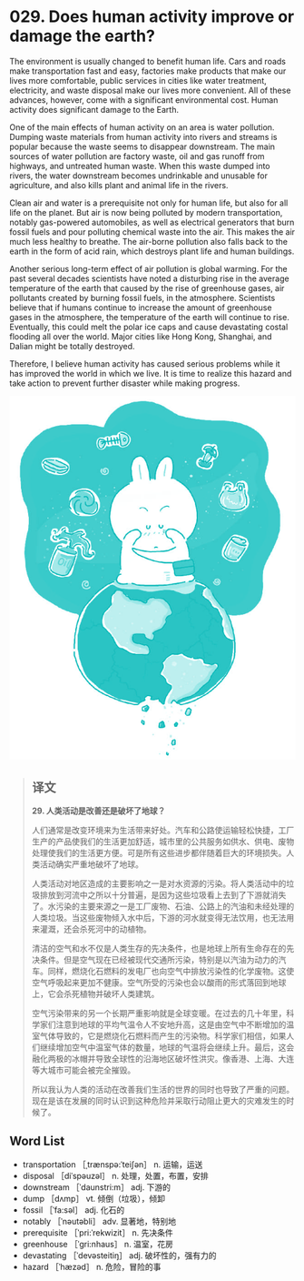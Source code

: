 # 029. Does human activity improve or damage the earth?

The environment is usually changed to benefit human life. Cars and roads make transportation fast and easy, factories make products that make our lives more comfortable, public services in cities like water treatment, electricity, and waste disposal make our lives more convenient. All of these advances, however, come with a significant environmental cost. Human activity does significant damage to the Earth.

One of the main effects of human activity on an area is water pollution. Dumping waste materials from human activity into rivers and streams is popular because the waste seems to disappear downstream. The main sources of water pollution are factory waste, oil and gas runoff from highways, and untreated human waste. When this waste dumped into rivers, the water downstream becomes undrinkable and unusable for agriculture, and also kills plant and animal life in the rivers.

Clean air and water is a prerequisite not only for human life, but also for all life on the planet. But air is now being polluted by modern transportation, notably gas-powered automobiles, as well as electrical generators that burn fossil fuels and pour polluting chemical waste into the air. This makes the air much less healthy to breathe. The air-borne pollution also falls back to the earth in the form of acid rain, which destroys plant life and human buildings.

Another serious long-term effect of air pollution is global warming. For the past several decades scientists have noted a disturbing rise in the average temperature of the earth that caused by the rise of greenhouse gases, air pollutants created by burning fossil fuels, in the atmosphere. Scientists believe that if humans continue to increase the amount of greenhouse gases in the atmosphere, the temperature of the earth will continue to rise. Eventually, this could melt the polar ice caps and cause devastating costal flooding all over the world. Major cities like Hong Kong, Shanghai, and Dalian might be totally destroyed.

Therefore, I believe human activity has caused serious problems while it has improved the world in which we live. It is time to realize this hazard and take action to prevent further disaster while making progress.

![](.gitbook/assets/toefl-ibt-high-score-essays-029.jpg)

> ## 译文
>
> **29. 人类活动是改善还是破坏了地球？**
>
> 人们通常是改变环境来为生活带来好处。汽车和公路使运输轻松快捷，工厂生产的产品使我们的生活更加舒适，城市里的公共服务如供水、供电、废物处理使我们的生活更方便。可是所有这些进步都伴随着巨大的环境损失。人类活动确实严重地破坏了地球。
>
> 人类活动对地区造成的主要影响之一是对水资源的污染。将人类活动中的垃圾排放到河流中之所以十分普遍，是因为这些垃圾看上去到了下游就消失了。水污染的主要来源之一是工厂废物、石油、公路上的汽油和未经处理的人类垃圾。当这些废物倾入水中后，下游的河水就变得无法饮用，也无法用来灌溉，还会杀死河中的动植物。
>
> 清洁的空气和水不仅是人类生存的先决条件，也是地球上所有生命存在的先决条件。但是空气现在已经被现代交通所污染，特别是以汽油为动力的汽车。同样，燃烧化石燃料的发电厂也向空气中排放污染性的化学废物。这使空气呼吸起来更加不健康。空气所受的污染也会以酸雨的形式落回到地球上，它会杀死植物并破坏人类建筑。
>
> 空气污染带来的另一个长期严重影响就是全球变暖。在过去的几十年里，科学家们注意到地球的平均气温令人不安地升高，这是由空气中不断增加的温室气体导致的，它是燃烧化石燃料而产生的污染物。科学家们相信，如果人们继续增加空气中温室气体的数量，地球的气温将会继续上升。最后，这会融化两极的冰帽并导致全球性的沿海地区破坏性洪灾。像香港、上海、大连等大城市可能会被完全摧毁。
>
> 所以我认为人类的活动在改善我们生活的世界的同时也导致了严重的问题。现在是该在发展的同时认识到这种危险并采取行动阻止更大的灾难发生的时候了。

## Word List

* transportation ［ˌtrænspə:ˈteiʃən］ n. 运输，运送
* disposal ［diˈspəuzəl］ n. 处理，处置，布置，安排
* downstream ［ˈdaunstri:m］ adj. 下游的
* dump ［dʌmp］ vt. 倾倒（垃圾），倾卸
* fossil ［ˈfa:səl］ adj. 化石的
* notably ［ˈnəutəbli］ adv. 显著地，特别地
* prerequisite ［ˈpri:ˈrekwizit］ n. 先决条件
* greenhouse ［ˈgri:nhaus］ n. 温室，花房
* devastating ［ˈdevəsteitiŋ］ adj. 破坏性的，强有力的
* hazard ［ˈhæzəd］ n. 危险，冒险的事

